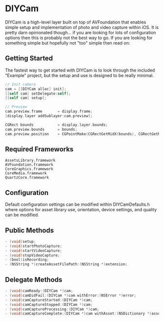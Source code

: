 # DIYCam

DIYCam is a high-level layer built on top of AVFoundation that enables simple setup and implementation of photo and video capture within iOS. It is pretty darn opinionated though... if you are looking for lots of configuration options then this is probably not the best way to go. If you are looking for something simple but hopefully not "too" simple then read on:

## Getting Started
The fastest way to get started with DIYCam is to look through the included "Example" project, but the setup and use is designed to be really minimal.
```objective-c
// Init camera
cam = [[DIYCam alloc] init];
[[self cam] setDelegate:self];
[[self cam] setup];

// Preview
cam.preview.frame       = display.frame;
[display.layer addSublayer:cam.preview];

CGRect bounds           = display.layer.bounds;
cam.preview.bounds      = bounds;
cam.preview.position    = CGPointMake(CGRectGetMidX(bounds), CGRectGetMidY(bounds));
```

## Required Frameworks
    AssetsLibrary.framework
    AVFoundation.framework
    CoreGraphics.framework
    CoreMedia.framework
    QuartzCore.framework
    
## Configuration
Default configuration settings can be modified within DIYCamDefaults.h where options for asset library use, orientation, device settings, and quality can be modified.

## Public Methods
```objective-c
- (void)setup;
- (void)startPhotoCapture;
- (void)startVideoCapture;
- (void)stopVideoCapture;
- (bool)isRecording;
- (NSString *)createAssetFilePath:(NSString *)extension;
```

## Delegate Methods
```objective-c
- (void)camReady:(DIYCam *)cam;
- (void)camDidFail:(DIYCam *)cam withError:(NSError *)error;
- (void)camCaptureStarted:(DIYCam *)cam;
- (void)camCaptureStopped:(DIYCam *)cam;
- (void)camCaptureProcessing:(DIYCam *)cam;
- (void)camCaptureComplete:(DIYCam *)cam withAsset:(NSDictionary *)asset;
```